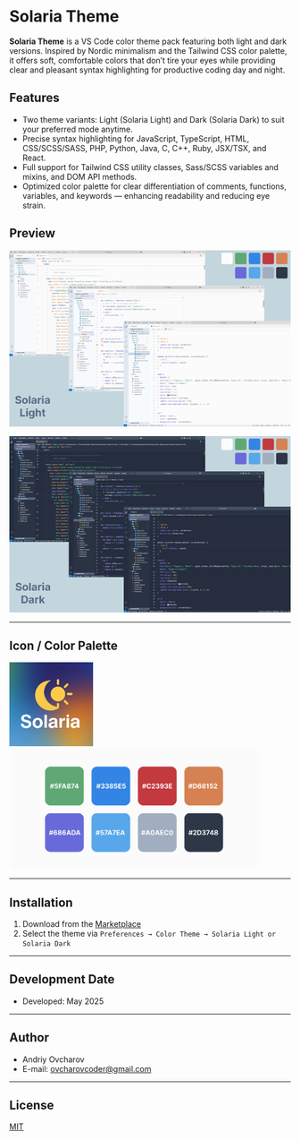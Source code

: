# Solaria Theme

**Solaria Theme** is a VS Code color theme pack featuring both light and dark versions. Inspired by Nordic minimalism and the Tailwind CSS color palette, it offers soft, comfortable colors that don’t tire your eyes while providing clear and pleasant syntax highlighting for productive coding day and night.

## Features

- Two theme variants: Light (Solaria Light) and Dark (Solaria Dark) to suit your preferred mode anytime.
- Precise syntax highlighting for JavaScript, TypeScript, HTML, CSS/SCSS/SASS, PHP, Python, Java, C, C++, Ruby, JSX/TSX, and React.
- Full support for Tailwind CSS utility classes, Sass/SCSS variables and mixins, and DOM API methods.
- Optimized color palette for clear differentiation of comments, functions, variables, and keywords — enhancing readability and reducing eye strain.

## Preview
![Solaria Light Preview](https://raw.githubusercontent.com/ovcharovcoder/solaria-theme/main/images/preview-light.png)

![Solaria Dark Preview](https://raw.githubusercontent.com/ovcharovcoder/solaria-theme/main/images/preview-dark.png)

---

## Icon / Сolor Palette 
<img src="images/icon.png" width="150px" alt="img">
<img src="images/colors.png" width="450px" alt="img">

---

## Installation

1. Download from the [Marketplace](https://marketplace.visualstudio.com/items?itemName=ovcharovcoder.solaria-dark-theme)
2. Select the theme via `Preferences → Color Theme → Solaria Light or Solaria Dark`


---

## Development Date  
- Developed: May 2025

---

## Author

- Andriy Ovcharov
-  E-mail: ovcharovcoder@gmail.com

---

## License

<a href="LICENSE">MIT</a>

